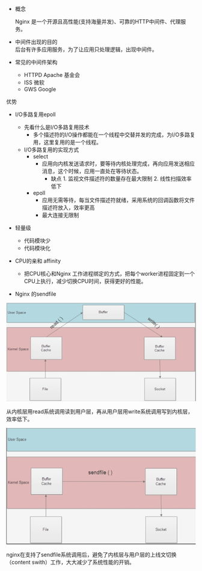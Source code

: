 * 概念

  Nginx 是一个开源且高性能\(支持海量并发\)、可靠的HTTP中间件、代理服务。

* 中间件出现的目的  
      后台有许多应用服务，为了让应用只处理逻辑，出现中间件。

* 常见的中间件架构

  * HTTPD   Apache 基金会
  * ISS         微软
  * GWS      Google

优势

* I/O多路复用epoll

  * 先看什么是I/O多路复用技术
    * 多个描述符的I/O操作都能在一个线程中交替并发的完成，为I/O多路复用，这里复用的是一个线程。
  * I/O多路复用的实现方式
    * select 
      * 应用向内核发送请求时，要等待内核处理完成，再向应用发送相应消息，这个时候，应用一直处在等待状态。
        * 缺点  1. 监视文件描述符的数量存在最大限制    2. 线性扫描效率低下
    * epoll
      * 应用无需等待，每当文件描述符就绪，采用系统的回调函数将文件描述符放入，效率更高
      * 最大连接无限制

* 轻量级

  * 代码模块少
  * 代码模块化

* CPU的亲和  affinity

  * 把CPU核心和Nginx 工作进程绑定的方式，把每个worker进程固定到一个CPU上执行，减少切换CPU时间，获得更好的性能。

* Nginx 的sendfile

![](/assets/sendfile1.png)

从内核层用read系统调用读到用户层，再从用户层用write系统调用写到内核层，效率低下。

![](/assets/sendfile2.png)

nginx在支持了sendfile系统调用后，避免了内核层与用户层的上线文切换（content swith）工作，大大减少了系统性能的开销。

